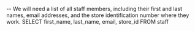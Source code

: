-- We will need a list of all staff members, including their first and last names, email addresses, and the store identification number where they work. 
SELECT 
	first_name,
    last_name,
    email,
    store_id
FROM 
	staff
